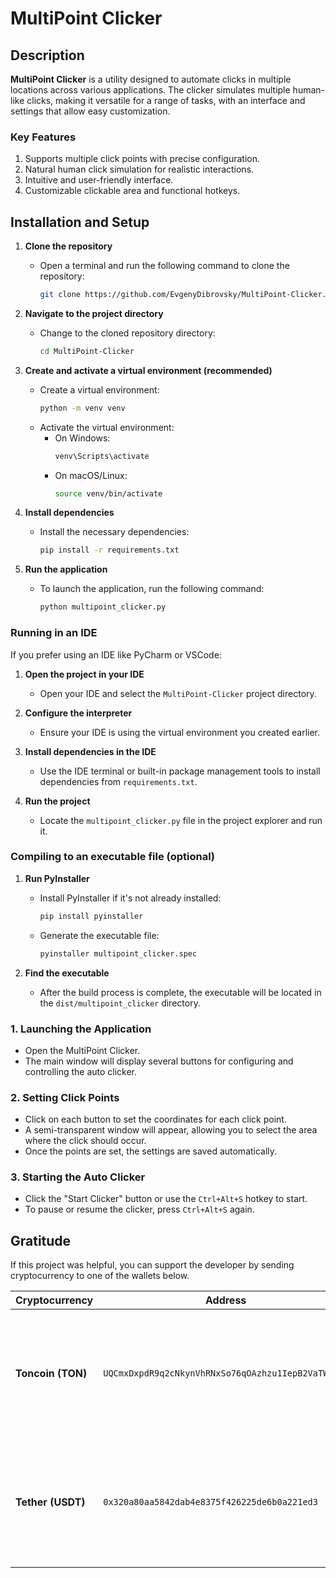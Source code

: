 # MultiPoint Clicker

## Description
**MultiPoint Clicker** is a utility designed to automate clicks in multiple locations across various applications. The clicker simulates multiple human-like clicks, making it versatile for a range of tasks, with an interface and settings that allow easy customization.

### Key Features
1. Supports multiple click points with precise configuration.
2. Natural human click simulation for realistic interactions.
3. Intuitive and user-friendly interface.
4. Customizable clickable area and functional hotkeys.

 
## Installation and Setup

1. **Clone the repository**
   - Open a terminal and run the following command to clone the repository:
     ```sh
     git clone https://github.com/EvgenyDibrovsky/MultiPoint-Clicker.git
     ```

2. **Navigate to the project directory**
   - Change to the cloned repository directory:
     ```sh
     cd MultiPoint-Clicker
     ```

3. **Create and activate a virtual environment (recommended)**
   - Create a virtual environment:
     ```sh
     python -m venv venv
     ```
   - Activate the virtual environment:
     - On Windows:
       ```sh
       venv\Scripts\activate
       ```
     - On macOS/Linux:
       ```sh
       source venv/bin/activate
       ```

4. **Install dependencies**
   - Install the necessary dependencies:
     ```sh
     pip install -r requirements.txt
     ```

5. **Run the application**
   - To launch the application, run the following command:
     ```sh
     python multipoint_clicker.py
     ```

### Running in an IDE

If you prefer using an IDE like PyCharm or VSCode:

1. **Open the project in your IDE**
   - Open your IDE and select the `MultiPoint-Clicker` project directory.

2. **Configure the interpreter**
   - Ensure your IDE is using the virtual environment you created earlier.

3. **Install dependencies in the IDE**
   - Use the IDE terminal or built-in package management tools to install dependencies from `requirements.txt`.

4. **Run the project**
   - Locate the `multipoint_clicker.py` file in the project explorer and run it.

### Compiling to an executable file (optional)

1. **Run PyInstaller**
   - Install PyInstaller if it's not already installed:
     ```sh
     pip install pyinstaller
     ```
   - Generate the executable file:
     ```sh
     pyinstaller multipoint_clicker.spec
     ```

2. **Find the executable**
   - After the build process is complete, the executable will be located in the `dist/multipoint_clicker` directory.

 
### 1. Launching the Application
- Open the MultiPoint Clicker.
- The main window will display several buttons for configuring and controlling the auto clicker.

### 2. Setting Click Points
- Click on each button to set the coordinates for each click point.
- A semi-transparent window will appear, allowing you to select the area where the click should occur.
- Once the points are set, the settings are saved automatically.

### 3. Starting the Auto Clicker
- Click the "Start Clicker" button or use the `Ctrl+Alt+S` hotkey to start.
- To pause or resume the clicker, press `Ctrl+Alt+S` again.

## Gratitude

If this project was helpful, you can support the developer by sending cryptocurrency to one of the wallets below.
 
| Cryptocurrency   | Address                                                                                     | QR Code                                                                                                                                  |
|------------------|----------------------------------------------------------------------------------------------|-----------------------------------------------------------------------------------------------------------------------------------------|
| **Toncoin (TON)**  | `UQCmxDxpdR9q2cNkynVhRNxSo76qOAzhzu1IepB2VaTWV0gm`                                          | <img width="200" height="200" src="https://github.com/user-attachments/assets/6b24c941-bf20-4ab3-8bf1-8da8cc346511">                    |
| **Tether (USDT)**  | `0x320a80aa5842dab4e8375f426225de6b0a221ed3`                                          | <img width="200" height="200" src="https://github.com/user-attachments/assets/83320e17-e727-4a5a-8651-853dc061c691">                    |
